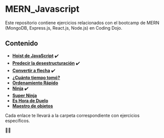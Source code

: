 # MERN_Javascript

Este repositorio contiene ejercicios relacionados con el bootcamp de MERN (MongoDB, Express.js, React.js, Node.js) en Coding Dojo.

## Contenido

- [**Hoist de JavaScript**](/Hoist) ✔️
- [**Predecir la desestructuración**](/Predecir_la%20_desestructuracion) ✔️
- [**Convertir a flecha**](/Convertir_a_flecha) ✔️
- [**¿Cuánto tiempo tomó?**]()
- [**Ordenamiento Rápido**]()
- [**Ninja**](/Ninja) ✔️
- [**Super Ninja**](/Super_Ninja)
- [**Es Hora de Duelo**]()
- [**Maestro de objetos**]()

Cada enlace te llevará a la carpeta correspondiente con ejercicios específicos.

🚀🚀
